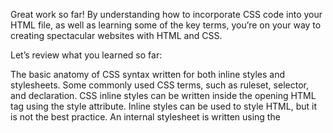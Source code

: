 Great work so far! By understanding how to incorporate CSS code into your HTML file, as well as learning some of the key terms, you’re on your way to creating spectacular websites with HTML and CSS.

Let’s review what you learned so far:

The basic anatomy of CSS syntax written for both inline styles and stylesheets.
Some commonly used CSS terms, such as ruleset, selector, and declaration.
CSS inline styles can be written inside the opening HTML tag using the style attribute.
Inline styles can be used to style HTML, but it is not the best practice.
An internal stylesheet is written using the <style> element inside the <head> element of an HTML file.
Internal stylesheets can be used to style HTML but are also not best practice.
An external stylesheet separates CSS code from HTML, by using the .css file extension.
External stylesheets are the best approach when it comes to using HTML and CSS.
External stylesheets are linked to HTML using the <link> element.

Take this knowledge to the next lesson, where you start learning how to select HTML elements to style!

Here are a few more resources to add to your toolkit:

Codecademy Docs: CSS
Codecademy Workspaces: CSS
Make sure to bookmark these links so you have them at your disposal.

